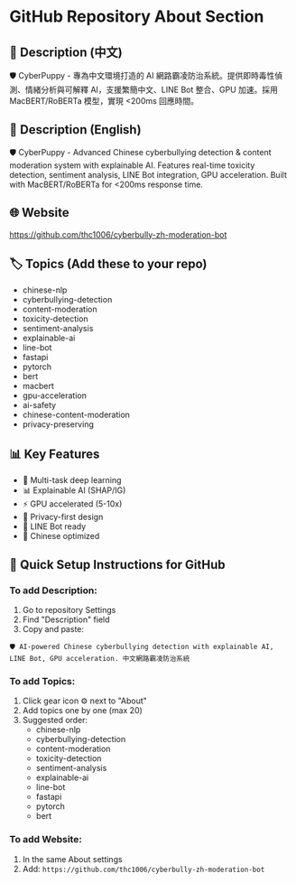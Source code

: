 # GitHub Repository About Section

## 📝 Description (中文)
🛡️ CyberPuppy - 專為中文環境打造的 AI 網路霸凌防治系統。提供即時毒性偵測、情緒分析與可解釋 AI，支援繁簡中文、LINE Bot 整合、GPU 加速。採用 MacBERT/RoBERTa 模型，實現 <200ms 回應時間。

## 📝 Description (English)
🛡️ CyberPuppy - Advanced Chinese cyberbullying detection & content moderation system with explainable AI. Features real-time toxicity detection, sentiment analysis, LINE Bot integration, GPU acceleration. Built with MacBERT/RoBERTa for <200ms response time.

## 🌐 Website
https://github.com/thc1006/cyberbully-zh-moderation-bot

## 🏷️ Topics (Add these to your repo)
- chinese-nlp
- cyberbullying-detection
- content-moderation
- toxicity-detection
- sentiment-analysis
- explainable-ai
- line-bot
- fastapi
- pytorch
- bert
- macbert
- gpu-acceleration
- ai-safety
- chinese-content-moderation
- privacy-preserving

## 📊 Key Features
- 🧠 Multi-task deep learning
- 📊 Explainable AI (SHAP/IG)
- ⚡ GPU accelerated (5-10x)
- 🔐 Privacy-first design
- 💬 LINE Bot ready
- 🎯 Chinese optimized

## 🚀 Quick Setup Instructions for GitHub

### To add Description:
1. Go to repository Settings
2. Find "Description" field
3. Copy and paste:
```
🛡️ AI-powered Chinese cyberbullying detection with explainable AI, LINE Bot, GPU acceleration. 中文網路霸凌防治系統
```

### To add Topics:
1. Click gear icon ⚙️ next to "About"
2. Add topics one by one (max 20)
3. Suggested order:
   - chinese-nlp
   - cyberbullying-detection
   - content-moderation
   - toxicity-detection
   - sentiment-analysis
   - explainable-ai
   - line-bot
   - fastapi
   - pytorch
   - bert

### To add Website:
1. In the same About settings
2. Add: `https://github.com/thc1006/cyberbully-zh-moderation-bot`